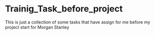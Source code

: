 # Trainig_Task_before_project
This is just a collection of some tasks that have assign for me before my project start for Morgan Stanley
